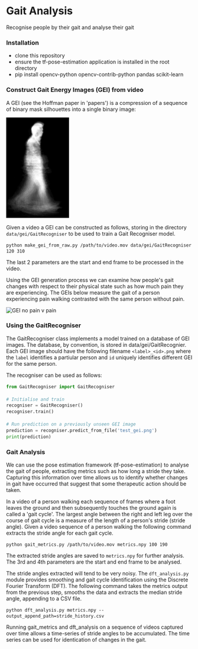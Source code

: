 # Gait Analysis
Recognise people by their gait and analyse their gait

### Installation
* clone this repository
* ensure the tf-pose-estimation application is installed in the root directory
* pip install opencv-python opencv-contrib-python pandas scikit-learn

### Construct Gait Energy Images (GEI) from video
A GEI (see the Hoffman paper in 'papers') is a compression of a sequence of binary mask silhouettes into a single binary image:

![GEI example](images/normal_id001_1.avi_1.png?raw=true)

Given a video a GEI can be constructed as follows, storing in the directory `data/gei/GaitRecogniser` to be used to train a 
Gait Recogniser model.

```
python make_gei_from_raw.py /path/to/video.mov data/gei/GaitRecogniser 120 310
```

The last 2 parameters are the start and end frame to be processed in the video.

Using the GEI generation process we can examine how people's gait changes with respect to their physical state such as how much 
pain they are experiencing. The GEIs below measure the gait of a person experiencing pain walking contrasted with the same person
without pain.

![GEI no pain v pain](images/nopain_v_pain?raw=true)

### Using the GaitRecogniser
The GaitRecogniser class implements a model trained on a database of GEI images. The database, by convention, 
is stored in data/gei/GaitRecognier. Each GEI image should have the following filename `<label>_<id>.png` where the `label`
identifies a partiular person and `id` uniquely identifies different GEI for the same person.

The recogniser can be used as follows:
``` python
from GaitRecogniser import GaitRecogniser

# Initialise and train 
recogniser = GaitRecogniser()
recogniser.train()

# Run prediction on a previously unseen GEI image
prediction = recogniser.predict_from_file('test_gei.png')
print(prediction)
```

### Gait Analysis
We can use the pose estimation framework (tf-pose-estimation) to analyse the gait of people, extracting metrics such as 
how long a stride they take. Capturing this information over time allows us to identify whether changes in gait have
occurred that suggest that some therapeutic action should be taken.

In a video of a person walking each sequence of frames where a foot leaves the ground and then subsequently touches the 
ground again is called a 'gait cycle'. The largest angle between the right and left leg over the course of gait cycle is a 
measure of the length of a person's stride (stride angle). Given a video sequence of a person walking the following 
command extracts the stride angle for each gait cycle.

```
python gait_metrics.py /path/to/video.mov metrics.npy 100 190
```
The extracted stride angles are saved to `metrics.npy` for further analysis. The 3rd and 4th parameters are the start and end 
frame to be analysed.

The stride angles extracted will tend to be very noisy. The `dft_analysis.py` module provides smoothing and gait cycle 
identification using the Discrete Fourier Transform (DFT). The following command takes the metrics output from the previous 
step, smooths the data and extracts the median stride angle, appending to a CSV file.

```
python dft_analysis.py metrics.npy --output_append_path=stride_history.csv
```

Running gait_metrics and dft_analysis on a sequence of videos captured over time allows a time-series of stride angles to be
accumulated. The time series can be used for identication of changes in the gait.
